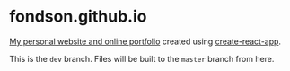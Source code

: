 # fondson.github.io

[My personal website and online portfolio]("http://fondson.github.io") created using [create-react-app](https://github.com/facebookincubator/create-react-app).

This is the `dev` branch. Files will be built to the `master` branch from here.
